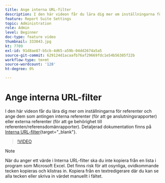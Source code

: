 ```yaml
---
title: Ange interna URL-filter
description: I den här videon får du lära dig mer om inställningarna för referenter och ange dem som antingen interna referenter (för att ge anslutningsrapporter) eller externa referenter (för att ge behörighet till referenten/referensdomänrapporter).
feature: Report Suite Settings
topic: Administration
role: Admin
level: Beginner
doc-type: feature video
thumbnail: 333043.jpg
kt: 7709
exl-id: 91d8ae87-b5cb-4d65-a59b-04dd2674a5a5
source-git-commit: 629124d1acaafb76af29669fdc1e54b56385f22b
workflow-type: tm+mt
source-wordcount: '128'
ht-degree: 0%

---
```


# Ange interna URL-filter

I den här videon får du lära dig mer om inställningarna för referenter och ange dem som antingen interna referenter (för att ge anslutningsrapporter) eller externa referenter (för att ge behörighet till referenten/referensdomänrapporter). Detaljerad dokumentation finns på [Interna URL-filter](https://experienceleague.adobe.com/docs/analytics/admin/admin-tools/internal-url-filter-admin.html?lang=sv-SE){target="_blank"}.

>[!VIDEO](https://video.tv.adobe.com/v/333043/?quality=12&learn=on)

>[!NOTE]
>
>När du anger ett värde i Interna URL-filter ska du inte kopiera från en lista i program som Microsoft Excel. Det finns risk för att osynliga, ovidkommande tecken kopieras och klistras in. Kopiera från en textredigerare där du kan se alla tecken eller skriva in värdet manuellt i fältet.